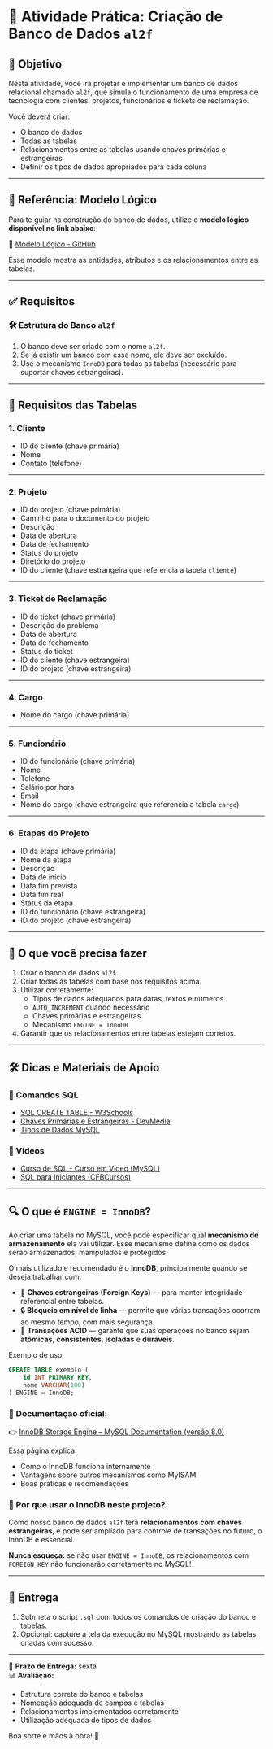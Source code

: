 # 💾 Atividade Prática: Criação de Banco de Dados `al2f`

## 🎯 Objetivo

Nesta atividade, você irá projetar e implementar um banco de dados relacional chamado `al2f`, que simula o funcionamento de uma empresa de tecnologia com clientes, projetos, funcionários e tickets de reclamação.

Você deverá criar:
- O banco de dados
- Todas as tabelas
- Relacionamentos entre as tabelas usando chaves primárias e estrangeiras
- Definir os tipos de dados apropriados para cada coluna

---

## 🧭 Referência: Modelo Lógico

Para te guiar na construção do banco de dados, utilize o **modelo lógico disponível no link abaixo**:

🔗 [Modelo Lógico - GitHub](https://github.com/izaq-code/ProjetosII-Bancos-de-Dados/blob/main/docs/modelo_logico.png)

Esse modelo mostra as entidades, atributos e os relacionamentos entre as tabelas.

---

## ✅ Requisitos

### 🛠 Estrutura do Banco `al2f`

1. O banco deve ser criado com o nome `al2f`.
2. Se já existir um banco com esse nome, ele deve ser excluído.
3. Use o mecanismo `InnoDB` para todas as tabelas (necessário para suportar chaves estrangeiras).

---

## 🔹 Requisitos das Tabelas

### 1. **Cliente**
- ID do cliente (chave primária)
- Nome
- Contato (telefone)

---

### 2. **Projeto**
- ID do projeto (chave primária)
- Caminho para o documento do projeto
- Descrição
- Data de abertura
- Data de fechamento
- Status do projeto
- Diretório do projeto
- ID do cliente (chave estrangeira que referencia a tabela `cliente`)

---

### 3. **Ticket de Reclamação**
- ID do ticket (chave primária)
- Descrição do problema
- Data de abertura
- Data de fechamento
- Status do ticket
- ID do cliente (chave estrangeira)
- ID do projeto (chave estrangeira)

---

### 4. **Cargo**
- Nome do cargo (chave primária)

---

### 5. **Funcionário**
- ID do funcionário (chave primária)
- Nome
- Telefone
- Salário por hora
- Email
- Nome do cargo (chave estrangeira que referencia a tabela `cargo`)

---

### 6. **Etapas do Projeto**
- ID da etapa (chave primária)
- Nome da etapa
- Descrição
- Data de início
- Data fim prevista
- Data fim real
- Status da etapa
- ID do funcionário (chave estrangeira)
- ID do projeto (chave estrangeira)

---

## 🧠 O que você precisa fazer

1. Criar o banco de dados `al2f`.
2. Criar todas as tabelas com base nos requisitos acima.
3. Utilizar corretamente:
   - Tipos de dados adequados para datas, textos e números
   - `AUTO_INCREMENT` quando necessário
   - Chaves primárias e estrangeiras
   - Mecanismo `ENGINE = InnoDB`
4. Garantir que os relacionamentos entre tabelas estejam corretos.

---

## 🛠 Dicas e Materiais de Apoio

### 📘 Comandos SQL
- [SQL CREATE TABLE - W3Schools](https://www.w3schools.com/sql/sql_create_table.asp)
- [Chaves Primárias e Estrangeiras - DevMedia](https://www.devmedia.com.br/sql-primary-key-e-foreign-key/18945/)
- [Tipos de Dados MySQL](https://dev.mysql.com/doc/refman/8.0/en/data-types.html)

### 🎥 Vídeos
- [Curso de SQL - Curso em Vídeo (MySQL)](https://www.youtube.com/playlist?list=PLHz_AreHm4dkZ0hgu4C2nLAw4OQ4s6r2X)
- [SQL para Iniciantes (CFBCursos)](https://www.youtube.com/playlist?list=PLx4x_zx8csUgQUj0v3G8xW4d7fpkTE3cN)

---

## 🔍 O que é `ENGINE = InnoDB`?

Ao criar uma tabela no MySQL, você pode especificar qual **mecanismo de armazenamento** ela vai utilizar. Esse mecanismo define como os dados serão armazenados, manipulados e protegidos.

O mais utilizado e recomendado é o **InnoDB**, principalmente quando se deseja trabalhar com:
- 🔑 **Chaves estrangeiras (Foreign Keys)** — para manter integridade referencial entre tabelas.
- 🔒 **Bloqueio em nível de linha** — permite que várias transações ocorram ao mesmo tempo, com mais segurança.
- 🔁 **Transações ACID** — garante que suas operações no banco sejam **atômicas**, **consistentes**, **isoladas** e **duráveis**.

Exemplo de uso:

```sql
CREATE TABLE exemplo (
    id INT PRIMARY KEY,
    nome VARCHAR(100)
) ENGINE = InnoDB;
```

### 📘 Documentação oficial:
👉 [InnoDB Storage Engine – MySQL Documentation (versão 8.0)](https://dev.mysql.com/doc/refman/8.0/en/innodb-storage-engine.html)

Essa página explica:
- Como o InnoDB funciona internamente
- Vantagens sobre outros mecanismos como MyISAM
- Boas práticas e recomendações

### 📌 Por que usar o InnoDB neste projeto?

Como nosso banco de dados `al2f` terá **relacionamentos com chaves estrangeiras**, e pode ser ampliado para controle de transações no futuro, o InnoDB é essencial.

**Nunca esqueça:** se não usar `ENGINE = InnoDB`, os relacionamentos com `FOREIGN KEY` não funcionarão corretamente no MySQL!

---

## 📩 Entrega

1. Submeta o script `.sql` com todos os comandos de criação do banco e tabelas.
2. Opcional: capture a tela da execução no MySQL mostrando as tabelas criadas com sucesso.

---

📅 **Prazo de Entrega:** sexta  
📊 **Avaliação:**  
- Estrutura correta do banco e tabelas  
- Nomeação adequada de campos e tabelas  
- Relacionamentos implementados corretamente  
- Utilização adequada de tipos de dados

Boa sorte e mãos à obra! 🚀
```
